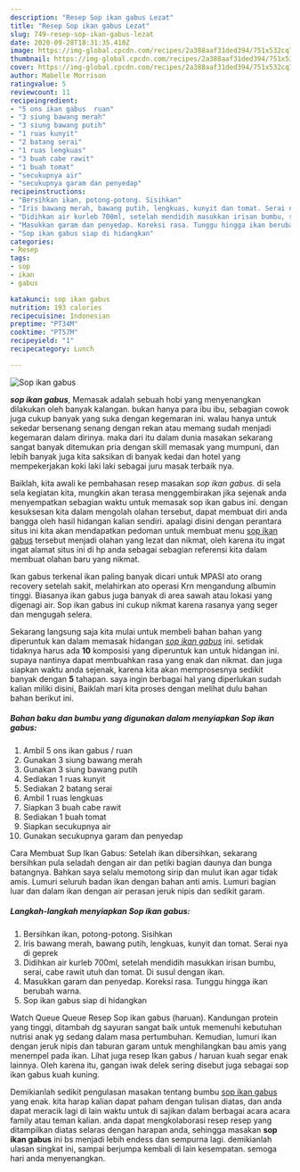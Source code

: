 ```yaml
---
description: "Resep Sop ikan gabus Lezat"
title: "Resep Sop ikan gabus Lezat"
slug: 749-resep-sop-ikan-gabus-lezat
date: 2020-09-28T18:31:35.410Z
image: https://img-global.cpcdn.com/recipes/2a388aaf31ded394/751x532cq70/sop-ikan-gabus-foto-resep-utama.jpg
thumbnail: https://img-global.cpcdn.com/recipes/2a388aaf31ded394/751x532cq70/sop-ikan-gabus-foto-resep-utama.jpg
cover: https://img-global.cpcdn.com/recipes/2a388aaf31ded394/751x532cq70/sop-ikan-gabus-foto-resep-utama.jpg
author: Mabelle Morrison
ratingvalue: 5
reviewcount: 11
recipeingredient:
- "5 ons ikan gabus  ruan"
- "3 siung bawang merah"
- "3 siung bawang putih"
- "1 ruas kunyit"
- "2 batang serai"
- "1 ruas lengkuas"
- "3 buah cabe rawit"
- "1 buah tomat"
- "secukupnya air"
- "secukupnya garam dan penyedap"
recipeinstructions:
- "Bersihkan ikan, potong-potong. Sisihkan"
- "Iris bawang merah, bawang putih, lengkuas, kunyit dan tomat. Serai nya di geprek"
- "Didihkan air kurleb 700ml, setelah mendidih masukkan irisan bumbu, serai, cabe rawit utuh dan tomat. Di susul dengan ikan."
- "Masukkan garam dan penyedap. Koreksi rasa. Tunggu hingga ikan berubah warna."
- "Sop ikan gabus siap di hidangkan"
categories:
- Resep
tags:
- sop
- ikan
- gabus

katakunci: sop ikan gabus 
nutrition: 193 calories
recipecuisine: Indonesian
preptime: "PT34M"
cooktime: "PT57M"
recipeyield: "1"
recipecategory: Lunch

---
```



![Sop ikan gabus](https://img-global.cpcdn.com/recipes/2a388aaf31ded394/751x532cq70/sop-ikan-gabus-foto-resep-utama.jpg)

<b><i>sop ikan gabus</i></b>, Memasak adalah sebuah hobi yang menyenangkan dilakukan oleh banyak kalangan. bukan hanya para ibu ibu, sebagian cowok juga cukup banyak yang suka dengan kegemaran ini. walau hanya untuk sekedar bersenang senang dengan rekan atau memang sudah menjadi kegemaran dalam dirinya. maka dari itu dalam dunia masakan sekarang sangat banyak ditemukan pria dengan skill memasak yang mumpuni, dan lebih banyak juga kita saksikan di banyak kedai dan hotel yang mempekerjakan koki laki laki sebagai juru masak terbaik nya.

Baiklah, kita awali ke pembahasan resep masakan <i>sop ikan gabus</i>. di sela sela kegiatan kita, mungkin akan terasa menggembirakan jika sejenak anda menyempatkan sebagian waktu untuk memasak sop ikan gabus ini. dengan kesuksesan kita dalam mengolah olahan tersebut, dapat membuat diri anda bangga oleh hasil hidangan kalian sendiri. apalagi disini dengan perantara situs ini kita akan mendapatkan pedoman untuk membuat menu <u>sop ikan gabus</u> tersebut menjadi olahan yang lezat dan nikmat, oleh karena itu ingat ingat alamat situs ini di hp anda sebagai sebagian referensi kita dalam membuat olahan baru yang nikmat.

Ikan gabus terkenal ikan paling banyak dicari untuk MPASI ato orang recovery setelah sakit, melahirkan ato operasi Krn mengandung albumin tinggi. Biasanya ikan gabus juga banyak di area sawah atau lokasi yang digenagi air. Sop ikan gabus ini cukup nikmat karena rasanya yang seger dan mengugah selera.


Sekarang langsung saja kita mulai untuk membeli bahan bahan yang diperuntuk kan dalam memasak hidangan <u><i>sop ikan gabus</i></u> ini. setidak tidaknya harus ada <b>10</b> komposisi yang diperuntuk kan untuk hidangan ini. supaya nantinya dapat membuahkan rasa yang enak dan nikmat. dan juga siapkan waktu anda sejenak, karena kita akan memprosesnya sedikit banyak dengan <b>5</b> tahapan. saya ingin berbagai hal yang diperlukan sudah kalian miliki disini, Baiklah mari kita proses dengan melihat dulu bahan bahan berikut ini.

<!--inarticleads1-->

##### Bahan baku dan bumbu yang digunakan dalam menyiapkan Sop ikan gabus:

1. Ambil 5 ons ikan gabus / ruan
1. Gunakan 3 siung bawang merah
1. Gunakan 3 siung bawang putih
1. Sediakan 1 ruas kunyit
1. Sediakan 2 batang serai
1. Ambil 1 ruas lengkuas
1. Siapkan 3 buah cabe rawit
1. Sediakan 1 buah tomat
1. Siapkan secukupnya air
1. Gunakan secukupnya garam dan penyedap


Cara Membuat Sup Ikan Gabus: Setelah ikan dibersihkan, sekarang bersihkan pula seladah dengan air dan petiki bagian daunya dan bunga batangnya. Bahkan saya selalu memotong sirip dan mulut ikan agar tidak amis. Lumuri seluruh badan ikan dengan bahan anti amis. Lumuri bagian luar dan dalam ikan dengan air perasan jeruk nipis dan sedikit garam. 

<!--inarticleads2-->

##### Langkah-langkah menyiapkan Sop ikan gabus:

1. Bersihkan ikan, potong-potong. Sisihkan
1. Iris bawang merah, bawang putih, lengkuas, kunyit dan tomat. Serai nya di geprek
1. Didihkan air kurleb 700ml, setelah mendidih masukkan irisan bumbu, serai, cabe rawit utuh dan tomat. Di susul dengan ikan.
1. Masukkan garam dan penyedap. Koreksi rasa. Tunggu hingga ikan berubah warna.
1. Sop ikan gabus siap di hidangkan


Watch Queue Queue Resep Sop ikan gabus (haruan). Kandungan protein yang tinggi, ditambah dg sayuran sangat baik untuk memenuhi kebutuhan nutrisi anak yg sedang dalam masa pertumbuhan. Kemudian, lumuri ikan dengan jeruk nipis dan taburan garam untuk menghilangkan bau amis yang menempel pada ikan. Lihat juga resep Ikan gabus / haruan kuah segar enak lainnya. Oleh karena itu, gangan iwak delek sering disebut juga sebagai sop ikan gabus kuah kuning. 

Demikianlah sedikit pengulasan masakan tentang bumbu <u>sop ikan gabus</u> yang enak. kita harap kalian dapat paham dengan tulisan diatas, dan anda dapat meracik lagi di lain waktu untuk di sajikan dalam berbagai acara acara family atau teman kalian. anda dapat mengkolaborasi resep resep yang ditampilkan diatas selaras dengan harapan anda, sehingga masakan <b>sop ikan gabus</b> ini bs menjadi lebih endess dan sempurna lagi. demikianlah ulasan singkat ini, sampai berjumpa kembali di lain kesempatan. semoga hari anda menyenangkan.

